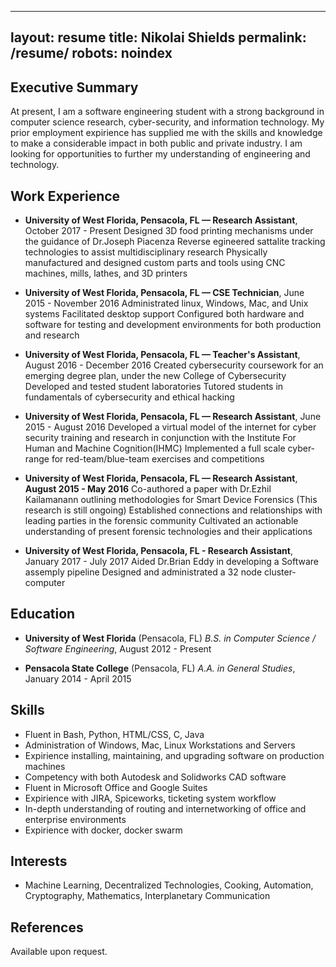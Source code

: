 -----
layout: resume
title: Nikolai Shields
permalink: /resume/
robots: noindex
---

Executive Summary
------
At present, I am a software engineering student with a strong background in computer science research, cyber-security, and information technology.
My prior employment expirience has supplied me with the skills and knowledge to make a considerable impact in both public and private industry.
I am looking for opportunities to further my understanding of engineering and technology.

Work Experience
---------------
* **University of West Florida, Pensacola, FL — Research Assistant**, October 2017 - Present
    Designed 3D food printing mechanisms under the guidance of Dr.Joseph Piacenza
    Reverse egineered sattalite tracking technologies to assist multidisciplinary research 
    Physically manufactured and designed custom parts and tools using CNC machines, mills, lathes, and 3D printers

* **University of West Florida, Pensacola, FL — CSE Technician**, June 2015 - November 2016
    Administrated linux, Windows, Mac, and Unix systems
    Facilitated desktop support
    Configured both hardware and software for testing and development environments for both production and research

* **University of West Florida, Pensacola, FL — Teacher's Assistant**, August 2016 - December 2016
   Created cybersecurity coursework for an emerging degree plan, under the new College of Cybersecurity
   Developed and tested student laboratories
   Tutored students in fundamentals of cybersecurity and ethical hacking

* **University of West Florida, Pensacola, FL — Research Assistant**, June 2015 - August 2016
   Developed a virtual model of the internet for cyber security training and research in conjunction with the Institute For Human and Machine Cognition(IHMC)
   Implemented a full scale cyber-range for red-team/blue-team exercises and competitions


* **University of West Florida, Pensacola, FL — Research Assistant**, **August 2015 - May 2016**
    Co-authored a paper with Dr.Ezhil Kailamanann outlining methodologies for Smart Device Forensics (This research is still ongoing)
    Established connections and relationships with leading parties in the forensic community
    Cultivated an actionable understanding of present forensic technologies and their applications

* **University of West Florida, Pensacola, FL - Research Assistant**, January 2017 - July 2017
    Aided Dr.Brian Eddy in developing a Software assemply pipeline 
    Designed and administrated a 32 node cluster-computer 

Education
---------
* **University of West Florida** (Pensacola, FL)
    *B.S. in Computer Science / Software Engineering*, August 2012 - Present

* **Pensacola State College** (Pensacola, FL)
    *A.A. in General Studies*, January 2014 - April 2015

Skills
------

*   Fluent in Bash, Python, HTML/CSS, C, Java
*   Administration of Windows, Mac, Linux Workstations and Servers
*   Expirience installing, maintaining, and upgrading software on production machines
*   Competency with both Autodesk and Solidworks CAD software
*   Fluent in Microsoft Office and Google Suites
*   Expirience with JIRA, Spiceworks, ticketing system workflow
*   In-depth understanding of routing and internetworking of office and enterprise environments
*   Expirience with docker, docker swarm

Interests
---------
* Machine Learning, Decentralized Technologies, Cooking, Automation, Cryptography, Mathematics, Interplanetary Communication

References
----------
Available upon request.
